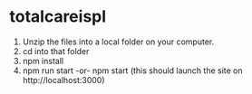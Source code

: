 # totalcareispl

1. Unzip the files into a local folder on your computer.
2. cd into that folder
3. npm install 
4. npm run start -or- npm start (this should launch the site on http://localhost:3000)

